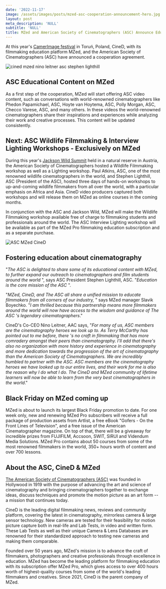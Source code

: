 ```yaml
---
date: '2022-11-17'
image: /assets/images/posts/mzed-asc-cooperation-announcement-hero.jpg
layout: post
meta_description: 'NULL'
subtitle: 'NULL'
title: MZed and American Society of Cinematographers (ASC) Announce Educational Cooperation
---
```


At this year's [CamerImage festival](https://camerimage.pl/en/) in Toruń, Poland, CineD, with its filmmaking education platform MZed, and the American Society of Cinematographers (ASC) have announced a cooperation agreement.

![cined mzed nino leitner asc stephen lighthill](https://mzed-cdn1.sfo2.cdn.digitaloceanspaces.com/uploads/news/Nino-Leitner-Stephen-Lighthill-CineD-MZed-ASC-1536x863.jpg)

## **ASC Educational Content on MZed**

  
As a first step of the cooperation, MZed  will start offering ASC video content, such as conversations with world-renowned cinematographers like Phedon Papamichael, ASC, Hoyte van Hoytema, ASC, Polly Morgan, ASC, Checco Varese, ASC, and many others. In these videos the world-renowned cinematographers share their inspirations and experiences while analyzing their work and creative processes. This content will be updated consistently.

## **Next: ASC Wildlife Filmmaking & Interview Lighting Workshops - Exclusively on MZed**

  
During this year's [Jackson Wild Summit](https://www.jacksonwild.org/) held in a natural reserve in Austria, the American Society of Cinematographers hosted a Wildlife Filmmaking workshop as well as a Lighting workshop. Paul Atkins, ASC, one of the most renowned wildlife cinematographers in the world, and Stephen Lighthill, ASC (President of the ASC), hosted three days of hands-on workshops to up-and-coming wildlife filmmakers from all over the world, with a particular emphasis on Africa and Asia. CineD video producers captured both workshops and will release them on MZed as online courses in the coming months. 

In conjunction with the ASC and Jackson Wild, MZed will make the Wildlife Filmmaking workshop available free of charge to filmmaking students and professionals around the world. The ASC Interview Lighting workshop will be available as part of the MZed Pro filmmaking education subscription and as a separate purchase.

![ASC MZed CineD](https://mzed-cdn1.sfo2.cdn.digitaloceanspaces.com/uploads/news/asc-mzed-logo.jpg)

## **Fostering education about cinematography**

  
"_The ASC is delighted to share some of its educational content with MZed, to further expand our outreach to cinematographers and film students around the world_ ", says ASC President Stephen Lighthill, ASC.  "_Education is the core mission of the ASC_ ".

"_MZed, CineD, and The ASC all share a unified mission to educate filmmakers from all corners of our industry,_ " says MZed manager Slavik Boyechko. "_I am thrilled because this partnership means more filmmakers around the world will now have access to the wisdom and guidance of The ASC 's legendary cinematographers_."

CineD's Co-CEO Nino Leitner, AAC says, "_For many of us, ASC members are the cinematography heroes we look up to. As Terry McCarthy has pointed out to me before, there 's no craft in filmmaking that has more comradery amongst their peers than cinematography. I'll add that there's also no organization with more history and experience in cinematography and more dedication towards the progression of the art of cinematography than the American Society of Cinematographers. We are incredibly humbled to partner with the ASC. ASC members are the cinematography heroes we have looked up to our entire lives, and their work for me is also the reason why I do what I do. The CineD and MZed community of lifetime learners will now be able to learn from the very best cinematographers in the world_."

## **Black Friday on MZed coming up**

  
MZed is about to launch its largest Black Friday promotion to date. For one week only, new and renewing MZed Pro subscribers will receive a full package of production assets from Artlist, a free eBook "Gofers - On the Front Lines of Television", and a free issue of the American Cinematographer magazine. On top of that, there will be a giveaway for incredible prizes from FUJIFILM, Accsoon, SWIT, SIRUI and Videndum Media Solutions. MZed Pro contains about 50 courses from some of the most renowned filmmakers in the world, 350+ hours worth of content and over 700 lessons. 

## **About the ASC, CineD & MZed**

  
[The American Society of Cinematographers (ASC)](https://theasc.com/) was founded in Hollywood in 1919 with the purpose of advancing the art and science of cinematography and bringing cinematographers together to exchange ideas, discuss techniques and promote the motion picture as an art form -- a mission that continues today.

CineD is the leading digital filmmaking news, reviews and community platform, covering the latest in cinematography, mirrorless camera & large sensor technology. New cameras are tested for their feasibility for motion picture capture both in real-life and Lab Tests, in video and written form. These Lab Tests as well as their unique Camera & Lens Databases are renowned for their standardized approach to testing new cameras and making them comparable. 

Founded over 50 years ago, MZed's mission is to advance the craft of filmmakers, photographers and creative professionals through excellence in education. MZed has become the leading platform for filmmaking education with its subscription offer MZed Pro, which gives access to over 400 hours worth of highest-quality courses from some of the world's leading filmmakers and creatives. Since 2021, CineD is the parent company of MZed.